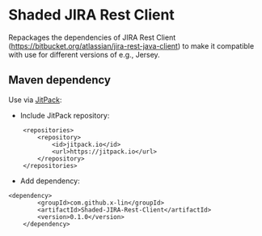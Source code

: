 # Shaded JIRA Rest Client
Repackages the dependencies of JIRA Rest Client (https://bitbucket.org/atlassian/jira-rest-java-client) to make it compatible with use for different versions of e.g., Jersey.

## Maven dependency
Use via [JitPack](https://jitpack.io/):

- Include JitPack repository:
```
	<repositories>
		<repository>
		    <id>jitpack.io</id>
		    <url>https://jitpack.io</url>
		</repository>
	</repositories>
```

- Add dependency:
```
<dependency>
	    <groupId>com.github.x-lin</groupId>
	    <artifactId>Shaded-JIRA-Rest-Client</artifactId>
	    <version>0.1.0</version>
	</dependency>
```
